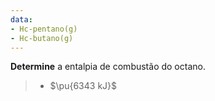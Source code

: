 ```yaml
---
data:
- Hc-pentano(g)
- Hc-butano(g)
---
```

**Determine** a entalpia de combustão do octano.

> - $\pu{6343 kJ}$


